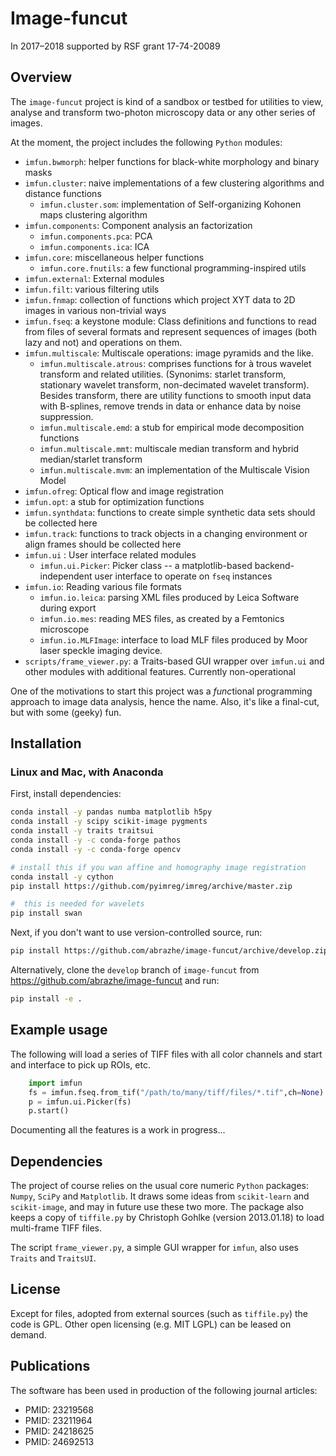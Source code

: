 # Image-funcut

In 2017–2018 supported by RSF grant 17-74-20089

## Overview

The `image-funcut` project is kind of a sandbox or testbed for utilities to
view, analyse and transform two-photon microscopy data or any other series of
images.

At the moment, the project includes the following `Python` modules:
  - `imfun.bwmorph`: helper functions for black-white morphology and binary
    masks 
  - `imfun.cluster`: naive implementations of a few clustering algorithms and
      distance functions
    - `imfun.cluster.som`: implementation of Self-organizing Kohonen maps clustering
      algorithm
  - `imfun.components`: Component analysis an factorization
    - `imfun.components.pca`:  PCA
    - `imfun.components.ica`: ICA 
  - `imfun.core`: miscellaneous helper functions
    - `imfun.core.fnutils`: a few functional programming-inspired utils
  - `imfun.external`: External modules 
  - `imfun.filt`: various filtering utils
  - `imfun.fnmap`: collection of functions which project XYT data to 2D images
    in various non-trivial ways
  - `imfun.fseq`: a keystone module: Class definitions and functions to read
    from files of several formats and represent sequences of images (both lazy
    and not) and operations on them.
  - `imfun.multiscale`: Multiscale operations: image pyramids and the like.
    - `imfun.multiscale.atrous`: comprises functions for à trous wavelet transform and
    related utilities. (Synonims: starlet transform, stationary wavelet
    transform, non-decimated 
    wavelet transform). Besides transform, there are utility functions to smooth
    input data with B-splines, remove trends in data or enhance data by noise
    suppression. 
    - `imfun.multiscale.emd`: a stub for empirical mode decomposition functions
    - `imfun.multiscale.mmt`: multiscale median transform and hybrid median/starlet
      transform 
    - `imfun.multiscale.mvm`: an implementation of the Multiscale Vision Model
  - `imfun.ofreg`: Optical flow and image registration 
  - `imfun.opt`: a stub for optimization functions
  - `imfun.synthdata`: functions to create simple synthetic data sets should be
    collected here
  - `imfun.track`: functions to track objects in a changing environment or
    align frames should be collected here
  - `imfun.ui` : User interface related modules
    - `imfun.ui.Picker`: Picker class -- a matplotlib-based backend-independent user
      interface to operate on `fseq` instances
  - `imfun.io`: Reading various file formats
    - `imfun.io.leica`: parsing XML files produced by Leica Software during export
    - `imfun.io.mes`: reading MES files, as created by a Femtonics microscope
    - `imfun.io.MLFImage`: interface to load MLF files produced by Moor laser
      speckle imaging device.
  - `scripts/frame_viewer.py`: a Traits-based GUI wrapper over `imfun.ui` and other
    modules  with additional features. Currently non-operational

One of the motivations to start this project was a *func*tional
programming approach to image data analysis, hence the name. Also, it's like a
final-cut, but with some (geeky) fun.

## Installation
### Linux and Mac, with Anaconda

First, install dependencies:
```bash
conda install -y pandas numba matplotlib h5py
conda install -y scipy scikit-image pygments 
conda install -y traits traitsui
conda install -y -c conda-forge pathos
conda install -y -c conda-forge opencv

# install this if you wan affine and homography image registration
conda install -y cython 
pip install https://github.com/pyimreg/imreg/archive/master.zip

#  this is needed for wavelets
pip install swan
```

Next, if you don't want to use version-controlled source, run:

```bash
pip install https://github.com/abrazhe/image-funcut/archive/develop.zip
```

Alternatively, clone the `develop` branch of `image-funcut` from https://github.com/abrazhe/image-funcut and run:
```bash
pip install -e .
```

## Example usage
The following will load a series of TIFF files with all color channels and
start and interface to pick up ROIs, etc.
```python
    import imfun
    fs = imfun.fseq.from_tif("/path/to/many/tiff/files/*.tif",ch=None)
    p = imfun.ui.Picker(fs)
    p.start()
```
Documenting all the features is a work in progress...


## Dependencies

The project of course relies on the usual core numeric `Python` packages:
`Numpy`, `SciPy` and `Matplotlib`. It draws some ideas from `scikit-learn` and
`scikit-image`, and may in future use these two more. The package also keeps a
copy of  `tiffile.py` by Christoph Gohlke (version 2013.01.18) to load
multi-frame TIFF files.

The script `frame_viewer.py`, a simple GUI wrapper for `imfun`, also uses
`Traits` and `TraitsUI`.

## License

Except for files, adopted from external sources (such as `tiffile.py`) the code
is GPL. Other open licensing (e.g. MIT LGPL) can be leased on demand.

## Publications
The software has been used in production of the following journal articles:
  - PMID: 23219568
  - PMID: 23211964
  - PMID: 24218625
  - PMID: 24692513 

